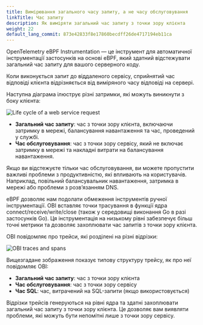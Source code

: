 ```yaml
---
title: Вимірювання загального часу запиту, а не часу обслуговування
linkTitle: Час запиту
description: Як виміряти загальний час запиту з точки зору клієнта
weight: 22
default_lang_commit: 873e42833f8e17860becdff26de4717194eb11ca
---
```


OpenTelemetry eBPF Instrumentation — це інструмент для автоматичної інструментації застосунків на основі eBPF, який здатний відстежувати загальний час запиту для вашого серверного коду.

Коли виконується запит до віддаленого сервісу, сприйнятий час відповіді клієнта відрізняється від виміряного часу відповіді на сервері.

Наступна діаграма ілюструє різні затримки, які можуть виникнути з боку клієнта:

![Life cycle of a web service request](./req-life-cycle-2.png)

- **Загальний час запиту**: час з точки зору клієнта, включаючи затримку в мережі, балансування навантаження та час, проведений у службі.
- **Час обслуговування**: час з точки зору сервісу, який не включає затримку в мережі та накладні витрати на балансування навантаження.

Якщо ви відстежуєте тільки час обслуговування, ви можете пропустити важливі проблеми з продуктивністю, які впливають на користувачів. Наприклад, повільний балансувальник навантаження, затримка в мережі або проблеми з розвʼязанням DNS.

eBPF дозволяє нам подолати обмеження інструментів ручної інструментації. OBI вставляє точки трасування в функції ядра connect/receive/write/close (також у середовищі виконання Go в разі застосунків Go). Ця інструментація на низькому рівні забезпечує більш точні метрики та дозволяє захоплювати час запитів з точки зору клієнта.

OBI повідомляє про трейси, які розділені на різні відрізки:

![OBI traces and spans](./server-side-trace.png)

Вищезгадане зображення показує типову структуру трейсу, як про неї повідомляє OBI:

- **Загальний час запиту**: час з точки зору клієнта
- **Час обслуговування**: час з точки зору сервісу
- **Час SQL**: час, витрачений на SQL-запити (якщо використовується)

Відрізки трейсів генеруються на рівні ядра та здатні захоплювати загальний час запиту з точки зору клієнта. Це дозволяє вам виявляти проблеми, які можуть бути непомітні лише з точки зору сервісу.
